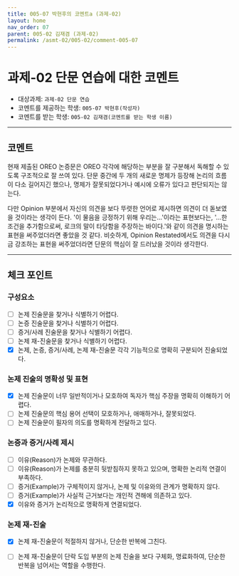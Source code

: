 ```yaml
---
title: 005-07 박현후의 코멘트a (과제-02) 
layout: home
nav_order: 07
parent: 005-02 김재겸 (과제-02)
permalink: /asmt-02/005-02/comment-005-07
---
```


# 과제-02 단문 연습에 대한 코멘트

- 대상과제: `과제-02 단문 연습`
- 코멘트를 제공하는 학생: `005-07 박현후(작성자)` 
- 코멘트를 받는 학생: `005-02 김재겸(코멘트를 받는 학생 이름)` 

---

## 코멘트

현재 제출된 OREO 논증문은 OREO 각각에 해당하는 부분을 잘 구분해서 독해할 수 있도록 구조적으로 잘 쓰여 있다. 단문 중간에 두 개의 새로운 명제가 등장해 논리의 흐름이 다소 길어지긴 했으나, 명제가 잘못되었다거나 예시에 오류가 있다고 판단되지는 않는다. 

다만 Opinion 부분에서 자신의 의견을 보다 뚜렷한 언어로 제시하면 의견이 더 돋보였을 것이라는 생각이 든다. '이 물음을 긍정하기 위해 우리는...'이라는 표현보다는, '...한 조건을 추가함으로써, 로크의 말이 타당함을 주장하는 바이다.'와 같이 의견을 명시하는 표현을 써주었더라면 좋았을 것 같다. 비슷하게, Opinion Restated에서도 의견을 다시금 강조하는 표현을 써주었더라면 단문의 핵심이 잘 드러났을 것이라 생각한다. 

---

## 체크 포인트

### **구성요소**
- [ ] 논제 진술문을 찾거나 식별하기 어렵다.
- [ ] 논증 진술문을 찾거나 식별하기 어렵다.
- [ ] 증거/사례 진술문을 찾거나 식별하기 어렵다.
- [ ] 논제 재-진술문을 찾거나 식별하기 어렵다.
- [x] 논제, 논증, 증거/사례, 논제 재-진술문 각각 기능적으로 명확히 구분되어 진술되었다.

### **논제 진술의 명확성 및 표현**  
- [x] 논제 진술문이 너무 일반적이거나 모호하여 독자가 핵심 주장을 명확히 이해하기 어렵다.  
- [ ] 논제 진술문의 핵심 용어 선택이 모호하거나, 애매하거나, 잘못되었다.  
- [ ] 논제 진술문이 필자의 의도를 명확하게 전달하고 있다.  

### **논증과 증거/사례 제시**  
- [ ] 이유(Reason)가 논제와 무관하다.
- [ ] 이유(Reason)가 논제를 충분히 뒷받침하지 못하고 있으며, 명확한 논리적 연결이 부족하다.  
- [ ] 증거(Example)가 구체적이지 않거나, 논제 및 이유와의 관계가 명확하지 않다. 
- [ ] 증거(Example)가 사실적 근거보다는 개인적 견해에 의존하고 있다.  
- [x] 이유와 증거가 논리적으로 명확하게 연결되었다.  

### **논제 재-진술**  
- [x] 논제 재-진술문이 적절하지 않거나, 단순한 반복에 그친다.   
- [ ] 논제 재-진술문이 단락 도입 부분의 논제 진술을 보다 구체화, 명료화하여, 단순한 반복을 넘어서는 역할을 수행한다.  

